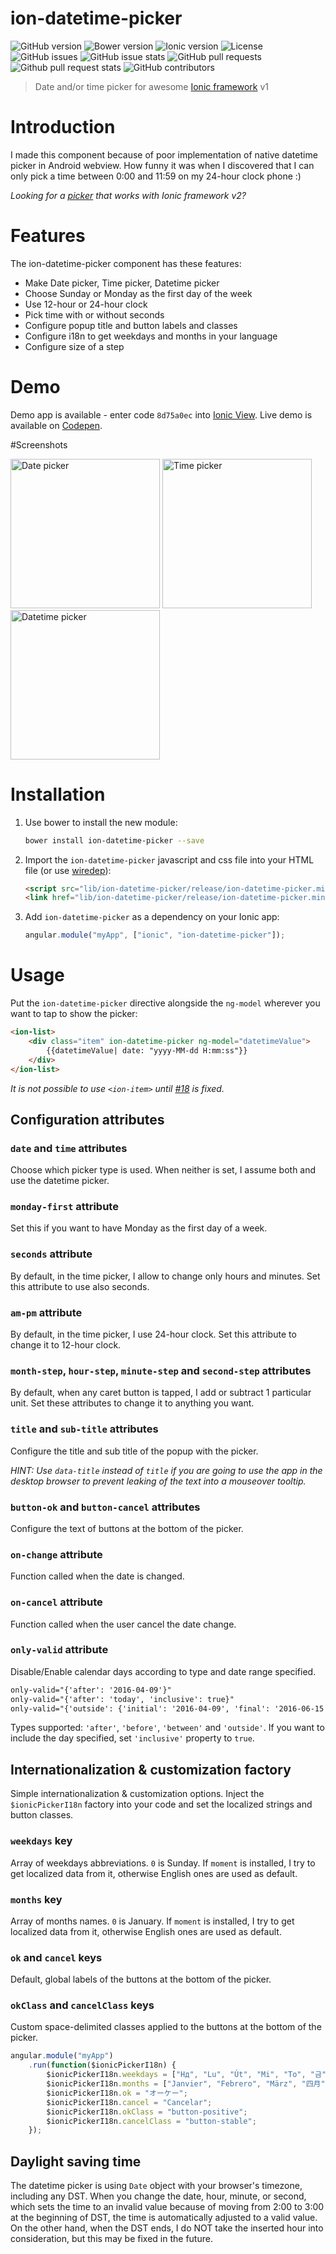 # ion-datetime-picker
![GitHub version](https://img.shields.io/github/release/katemihalikova/ion-datetime-picker.svg?style=flat-square)
![Bower version](https://img.shields.io/bower/v/ion-datetime-picker.svg?style=flat-square)
![Ionic version](https://img.shields.io/badge/ionic-%5E1.0.0--beta.9-yellow.svg?style=flat-square)
![License](https://img.shields.io/github/license/katemihalikova/ion-datetime-picker.svg?style=flat-square)
<br>
![GitHub issues](https://img.shields.io/github/issues/katemihalikova/ion-datetime-picker.svg?style=flat-square)
![GitHub issue stats](http://issuestats.com/github/katemihalikova/ion-datetime-picker/badge/issue?style=flat-square)
![GitHub pull requests](https://img.shields.io/github/issues-pr/katemihalikova/ion-datetime-picker.svg?style=flat-square)
![Github pull request stats](http://issuestats.com/github/katemihalikova/ion-datetime-picker/badge/pr?style=flat-square)
![GitHub contributors](https://img.shields.io/github/contributors/katemihalikova/ion-datetime-picker.svg?style=flat-square)

> Date and/or time picker for awesome [Ionic framework](http://ionicframework.com/) v1

# Introduction

I made this component because of poor implementation of native datetime picker in Android webview. How funny it was when I discovered that I can only pick a time between 0:00 and 11:59 on my 24-hour clock phone :)

*Looking for a [picker](http://blog.ionic.io/ionic-2-fixing-date-inputs-for-the-mobile-web/) that works with Ionic framework v2?*

# Features

The ion-datetime-picker component has these features:
- Make Date picker, Time picker, Datetime picker
- Choose Sunday or Monday as the first day of the week
- Use 12-hour or 24-hour clock
- Pick time with or without seconds
- Configure popup title and button labels and classes
- Configure i18n to get weekdays and months in your language
- Configure size of a step

# Demo

Demo app is available - enter code `8d75a0ec` into [Ionic View](http://view.ionic.io/).
Live demo is available on [Codepen](http://codepen.io/katemihalikova/full/dYvjzP/).

#Screenshots

<img src="/../screenshots/date.png?raw=true" alt="Date picker" width="239">
<img src="/../screenshots/time.png?raw=true" alt="Time picker" width="239">
<img src="/../screenshots/datetime.png?raw=true" alt="Datetime picker" width="239">

# Installation

1. Use bower to install the new module:

    ```bash
    bower install ion-datetime-picker --save
    ```

2. Import the `ion-datetime-picker` javascript and css file into your HTML file (or use [wiredep](https://github.com/taptapship/wiredep)):

   ```html
   <script src="lib/ion-datetime-picker/release/ion-datetime-picker.min.js"></script>
   <link href="lib/ion-datetime-picker/release/ion-datetime-picker.min.css" rel="stylesheet">
   ```

3. Add `ion-datetime-picker` as a dependency on your Ionic app:

   ```javascript
   angular.module("myApp", ["ionic", "ion-datetime-picker"]);
   ```

# Usage

Put the `ion-datetime-picker` directive alongside the `ng-model` wherever you want to tap to show the picker:

```html
<ion-list>
    <div class="item" ion-datetime-picker ng-model="datetimeValue">
        {{datetimeValue| date: "yyyy-MM-dd H:mm:ss"}}
    </div>
</ion-list>
```

*It is not possible to use `<ion-item>` until [#18](https://github.com/katemihalikova/ion-datetime-picker/issues/18) is fixed.*


## Configuration attributes

### `date` and `time` attributes

Choose which picker type is used. When neither is set, I assume both and use the datetime picker.

### `monday-first` attribute

Set this if you want to have Monday as the first day of a week.

### `seconds` attribute

By default, in the time picker, I allow to change only hours and minutes. Set this attribute to use also seconds.

### `am-pm` attribute

By default, in the time picker, I use 24-hour clock. Set this attribute to change it to 12-hour clock.

### `month-step`, `hour-step`, `minute-step` and `second-step` attributes

By default, when any caret button is tapped, I add or subtract 1 particular unit. Set these attributes to change it to anything you want.

### `title` and `sub-title` attributes

Configure the title and sub title of the popup with the picker.

_HINT: Use `data-title` instead of `title` if you are going to use the app in the desktop browser to prevent leaking of the text into a mouseover tooltip._

### `button-ok` and `button-cancel` attributes

Configure the text of buttons at the bottom of the picker.

### `on-change` attribute

Function called when the date is changed.

### `on-cancel` attribute

Function called when the user cancel the date change.

### `only-valid` attribute

Disable/Enable calendar days according to type and date range specified.

```html
only-valid="{'after': '2016-04-09'}"
only-valid="{'after': 'today', 'inclusive': true}"
only-valid="{'outside': {'initial': '2016-04-09', 'final': '2016-06-15'}, 'inclusive': true}"
```

Types supported: `'after'`, `'before'`, `'between'` and `'outside'`. If you want to include the day specified, set `'inclusive'` property to `true`.

## Internationalization & customization factory

Simple internationalization & customization options. Inject the `$ionicPickerI18n` factory into your code and set the localized strings and button classes.

### `weekdays` key

Array of weekdays abbreviations. `0` is Sunday. If `moment` is installed, I try to get localized data from it, otherwise English ones are used as default.

### `months` key

Array of months names. `0` is January. If `moment` is installed, I try to get localized data from it, otherwise English ones are used as default.

### `ok` and `cancel` keys

Default, global labels of the buttons at the bottom of the picker.

### `okClass` and `cancelClass` keys

Custom space-delimited classes applied to the buttons at the bottom of the picker.

```js
angular.module("myApp")
    .run(function($ionicPickerI18n) {
        $ionicPickerI18n.weekdays = ["Нд", "Lu", "Út", "Mi", "To", "금", "Sá"];
        $ionicPickerI18n.months = ["Janvier", "Febrero", "März", "四月", "Maio", "Kesäkuu", "Červenec", "अगस्त", "Вересень", "Październik", "Νοέμβριος", "డిసెంబర్"];
        $ionicPickerI18n.ok = "オーケー";
        $ionicPickerI18n.cancel = "Cancelar";
        $ionicPickerI18n.okClass = "button-positive";
        $ionicPickerI18n.cancelClass = "button-stable";
    });
```

## Daylight saving time

The datetime picker is using `Date` object with your browser's timezone, including any DST. When you change the date, hour, minute, or second, which sets the time to an invalid value because of moving from 2:00 to 3:00 at the beginning of DST, the time is automatically adjusted to a valid value. On the other hand, when the DST ends, I do NOT take the inserted hour into consideration, but this may be fixed in the future.
